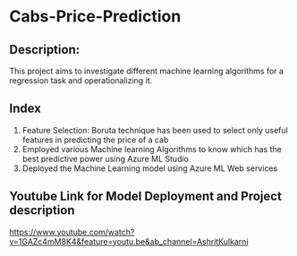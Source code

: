 # Cabs-Price-Prediction
## Description:
This project aims to investigate different machine learning algorithms for a regression task and operationalizing it.
## Index
1. Feature Selection: Boruta technique has been used to select only useful features in predicting the price of a cab
2. Employed various Machine learning Algorithms to know which has the best predictive power using Azure ML Studio
3. Deployed the Machine Learning model using Azure ML Web services

## Youtube Link for Model Deployment and Project description
https://www.youtube.com/watch?v=1GAZc4mM8K4&feature=youtu.be&ab_channel=AshritKulkarni
